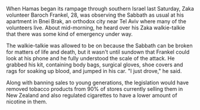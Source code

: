 When Hamas began its rampage through southern Israel last Saturday, Zaka volunteer Baroch Frankel, 28, was observing the Sabbath as usual at his apartment in Bnei Brak, an orthodox city near Tel Aviv where many of the volunteers live. About mid-morning, he heard over his Zaka walkie-talkie that there was some kind of emergency under way.

The walkie-talkie was allowed to be on because the Sabbath can be broken for matters of life and death, but it wasn't until sundown that Frankel could look at his phone and he fully understood the scale of the attack. He grabbed his kit, containing body bags, surgical gloves, shoe covers and rags for soaking up blood, and jumped in his car. "I just drove," he said.

Along with banning sales to young generations, the legislation would have removed tobacco products from 90% of stores currently selling them in New Zealand and also regulated cigarettes to have a lower amount of nicotine in them.

